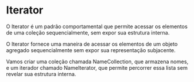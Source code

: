# Iterator

O Iterator é um padrão comportamental que permite acessar os elementos de uma coleção sequencialmente, sem expor sua estrutura interna.

O Iterator fornece uma maneira de acessar os elementos de um objeto agregado sequencialmente sem expor sua representação subjacente.

Vamos criar uma coleção chamada NameCollection, que armazena nomes, e um iterador chamado NameIterator, que permite percorrer essa lista sem revelar sua estrutura interna.
